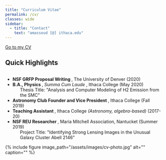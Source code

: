 ```yaml
---
title: "Curriculum Vitae"
permalink: /cv/
classes: wide
sidebar:
  - title: "Contact"
    text: "amassoud [@] ithaca.edu"
---
```


[Go to my CV](/assets/documents/massoud_cv_TeX.pdf)

## Quick Highlights
<div class="row">
  <div class="column left">
    <ul>
      <li>
        <b>
          NSF GRFP Proposal Writing
        </b>
          , The University of Denver (2020)
      </li>
      <li>
        <b>
          B.A., Physics
        </b>
        , 
        <i>
          Summa Cum Laude
        </i>
        , Ithaca College (May 2020)
          <ul>
            Thesis Title: "Analysis and Computer Modeling of H2 Emission from the SMC"
          </ul>
      </li>
      <li>
        <b>
          Astronomy Club Founder and Vice President
        </b>
          , Ithaca College (Fall 2019)
      </li>
      <li>
        <b>
          Teaching Assistant
        </b>
        , Ithaca College 
        <i>
          (Astronomy, algebra-based)
        </i>
        (2017-20)
      </li>
      <li>
        <b>
          NSF REU Researcher
        </b>
        , Maria Mitchell Association, Nantucket (Summer 2019)
          <ul>
            Project Title: "Identifying Strong Lensing Images in the Unusual Galaxy Cluster Abell 2146"
          </ul>
      </li>
    </ul>
  </div>
  <div class="column right">
    {% include figure image_path="/assets/images/cv-photo.jpg" alt="" caption="" %}
  </div>
</div>
